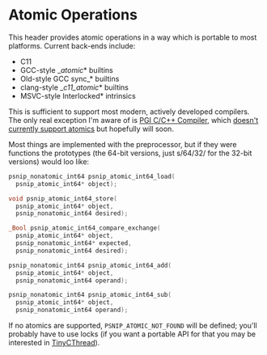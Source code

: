 # Atomic Operations

This header provides atomic operations in a way which is portable to
most platforms.  Current back-ends include:

 * C11
 * GCC-style __atomic_* builtins
 * Old-style GCC sync_* builtins
 * clang-style __c11_atomic_* builtins
 * MSVC-style Interlocked* intrinsics

This is sufficient to support most modern, actively developed
compilers.  The only real exception I'm aware of is [PGI C/C++
Compiler](http://www.pgroup.com/), which [doesn't currently support
atomics](http://www.pgroup.com/userforum/viewtopic.php?t=5504) but
hopefully will soon.

Most things are implemented with the preprocessor, but if they were
functions the prototypes (the 64-bit versions, just s/64/32/ for the
32-bit versions) would loo like:

```c
psnip_nonatomic_int64 psnip_atomic_int64_load(
  psnip_atomic_int64* object);

void psnip_atomic_int64_store(
  psnip_atomic_int64* object,
  psnip_nonatomic_int64 desired);

_Bool psnip_atomic_int64_compare_exchange(
  psnip_atomic_int64* object,
  psnip_nonatomic_int64* expected,
  psnip_nonatomic_int64 desired);

psnip_nonatomic_int64 psnip_atomic_int64_add(
  psnip_atomic_int64* object,
  psnip_nonatomic_int64 operand);

psnip_nonatomic_int64 psnip_atomic_int64_sub(
  psnip_atomic_int64* object,
  psnip_nonatomic_int64 operand);
```

If no atomics are supported, `PSNIP_ATOMIC_NOT_FOUND` will be
defined; you'll probably have to use locks (if you want a portable API
for that you may be interested in
[TinyCThread](https://github.com/tinycthread/tinycthread/)).
